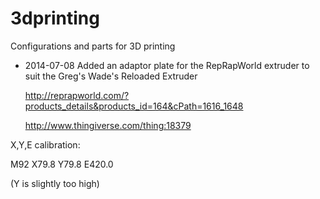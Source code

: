 3dprinting
==========

Configurations and parts for 3D printing


- 2014-07-08 Added an adaptor plate for the RepRapWorld extruder to suit the Greg's Wade's Reloaded Extruder

    http://reprapworld.com/?products_details&products_id=164&cPath=1616_1648

    http://www.thingiverse.com/thing:18379
    
    
X,Y,E calibration:

M92 X79.8 Y79.8 E420.0

(Y is slightly too high)
